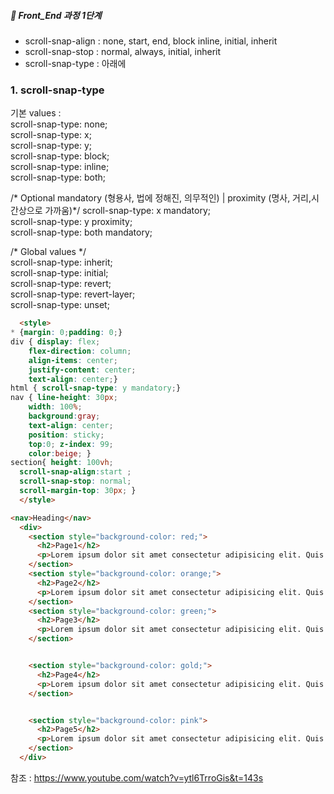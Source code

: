 ##### 🍑  Front_End 과정 1단계 

- scroll-snap-align : none, start, end, block inline, initial, inherit
- scroll-snap-stop : normal, always, initial, inherit
- scroll-snap-type : 아래에  


### 1. scroll-snap-type   
기본 values :   
scroll-snap-type: none;   
scroll-snap-type: x;  
scroll-snap-type: y;   
scroll-snap-type: block;   
scroll-snap-type: inline;   
scroll-snap-type: both;   

/* Optional mandatory (형용사, 법에 정해진, 의무적인) | proximity (명사, 거리,시간상으로 가까움)*/
scroll-snap-type: x mandatory;   
scroll-snap-type: y proximity;   
scroll-snap-type: both mandatory;   

/* Global values */   
scroll-snap-type: inherit;   
scroll-snap-type: initial;  
scroll-snap-type: revert;   
scroll-snap-type: revert-layer;  
scroll-snap-type: unset;   
 



```html
  <style>
* {margin: 0;padding: 0;}
div { display: flex; 
    flex-direction: column;
    align-items: center;
    justify-content: center;
    text-align: center;} 
html { scroll-snap-type: y mandatory;} 
nav { line-height: 30px; 
    width: 100%; 
    background:gray;
    text-align: center;
    position: sticky;
    top:0; z-index: 99;
    color:beige; }
section{ height: 100vh; 
  scroll-snap-align:start ;
  scroll-snap-stop: normal;
  scroll-margin-top: 30px; }
  </style>

<nav>Heading</nav>
  <div>
    <section style="background-color: red;">
      <h2>Page1</h2>
      <p>Lorem ipsum dolor sit amet consectetur adipisicing elit. Quis aperiam adipisci amet nihil cumque a voluptates veritatis sit quod ullam, architecto enim recusandae quisquam! Quaerat illo corporis vero distinctio ipsam?</p>
    </section>
    <section style="background-color: orange;"> 
      <h2>Page2</h2>
      <p>Lorem ipsum dolor sit amet consectetur adipisicing elit. Quis aperiam adipisci amet nihil cumque a voluptates veritatis sit quod ullam, architecto enim recusandae quisquam! Quaerat illo corporis vero distinctio ipsam?</p>
    </section>
    <section style="background-color: green;">
      <h2>Page3</h2>
      <p>Lorem ipsum dolor sit amet consectetur adipisicing elit. Quis aperiam adipisci amet nihil cumque a voluptates veritatis sit quod ullam, architecto enim recusandae quisquam! Quaerat illo corporis vero distinctio ipsam?</p>
    </section>


    <section style="background-color: gold;">
      <h2>Page4</h2>
      <p>Lorem ipsum dolor sit amet consectetur adipisicing elit. Quis aperiam adipisci amet nihil cumque a voluptates veritatis sit quod ullam, architecto enim recusandae quisquam! Quaerat illo corporis vero distinctio ipsam?</p>
    </section>


    <section style="background-color: pink">
      <h2>Page5</h2>
      <p>Lorem ipsum dolor sit amet consectetur adipisicing elit. Quis aperiam adipisci amet nihil cumque a voluptates veritatis sit quod ullam, architecto enim recusandae quisquam! Quaerat illo corporis vero distinctio ipsam?</p>
    </section>
  </div>


```



참조 : https://www.youtube.com/watch?v=ytl6TrroGis&t=143s
